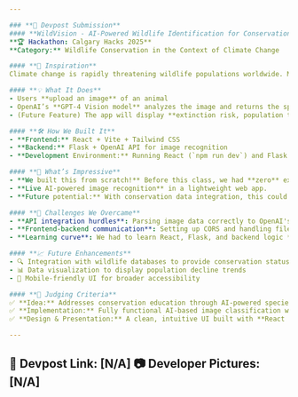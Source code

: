```yaml
---

### **📌 Devpost Submission**
#### **WildVision - AI-Powered Wildlife Identification for Conservation**
**🏆 Hackathon: Calgary Hacks 2025**  
**Category:** Wildlife Conservation in the Context of Climate Change  

#### **🚀 Inspiration**
Climate change is rapidly threatening wildlife populations worldwide. Many species are at risk of extinction, yet public awareness remains low. We wanted to create a **simple, AI-driven tool** that allows users to identify animals and learn about their conservation status.

#### **💡 What It Does**
- Users **upload an image** of an animal  
- OpenAI’s **GPT-4 Vision model** analyzes the image and returns the species name  
- (Future Feature) The app will display **extinction risk, population trends, and climate impact data**  

#### **🛠️ How We Built It**
- **Frontend:** React + Vite + Tailwind CSS  
- **Backend:** Flask + OpenAI API for image recognition  
- **Development Environment:** Running React (`npm run dev`) and Flask (`flask --app run`) concurrently  

#### **🚀 What’s Impressive**
- **We built this from scratch!** Before this class, we had **zero** experience with React, Flask, or APIs.  
- **Live AI-powered image recognition** in a lightweight web app.  
- **Future potential:** With conservation data integration, this could be a valuable tool for researchers and the public alike.  

#### **🌟 Challenges We Overcame**
- **API integration hurdles**: Parsing image data correctly to OpenAI's API  
- **Frontend-backend communication**: Setting up CORS and handling file uploads  
- **Learning curve**: We had to learn React, Flask, and backend logic **on the fly**  

#### **📈 Future Enhancements**
- 🔍 Integration with wildlife databases to provide conservation status  
- 📊 Data visualization to display population decline trends  
- 📱 Mobile-friendly UI for broader accessibility  

#### **🎯 Judging Criteria**
✅ **Idea:** Addresses conservation education through AI-powered species recognition  
✅ **Implementation:** Fully functional AI-based image classification within a short timeframe  
✅ **Design & Presentation:** A clean, intuitive UI built with **React + Tailwind CSS**  

---
```

🔗 **Devpost Link:** [N/A]
📷 **Developer Pictures:** [N/A]  
---
